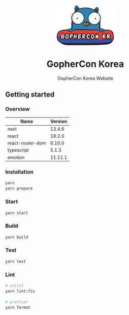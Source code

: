 <p align="center"><img width="180" src="./src/assets/logo.svg" alt="GopherCon Korea" /></p>

<h1 align="center">GopherCon Korea</h1>
<p align="center">GopherCon Korea Website</p>

## Getting started

### Overview

| Name             | Version |
| ---------------- | ------- |
| next             | 13.4.6  |
| react            | 18.2.0  |
| react-router-dom | 6.10.0  |
| typescript       | 5.1.3   |
| emotion          | 11.11.1 |

### Installation

```bash
yarn
yarn prepare
```

### Start

```bash
yarn start
```

### Build

```bash
yarn build
```

### Test

```bash
yarn test
```

### Lint

```bash
# eslint
yarn lint:fix

# prettier
yarn format
```
